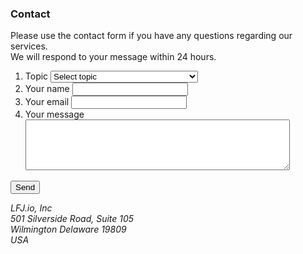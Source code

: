 <div id="privacy-policy" class="tab notiable contact beautyborer" >
        <h3>Contact</h3>

<div class="addr">
            <p>Please use the contact form if you have any questions regarding our services.<br>
            We will respond to your message within 24 hours.</p>
        </div>

<form class="vertical" action="https://LFJ.io/send.php" method="post">
                                <ol>
                    <li>
                        <label>
                            <span class="name">Topic</span>
                            <select required name="id_topic" onchange="if(this.value !=='contribution' && this.value !=='technical_support'){window.open('//bbs.lfj.io/index.php?forums/bugs-suggestions.5/','_blank');return false;}">
<option value="" selected="selected">Select topic</option>
<option value="common_questions">Common questions</option>
<option value="technical_support">Technical support</option>
<option value="contribution">Contribution</option>
<option value="request" >Request to improve or add a feature</option>
<option value="complaint">Complaint</option> 
</select>
                        </label>
                                            </li>
                    <li>
                        <label>
                            <span class="name">Your name</span>
                            <input class="txt" name="name" value="">
                        </label>
                                            </li>
                    <li>
                        <label>
                            <span required class="name">Your email</span>
                            <input class="txt" name="email" required type="email" value="">
                            <input class="txt" name="uid" id="uid" type="hidden" value="">
                        </label>
                                            </li>
                    <li>
                        <label>
                            <span class="name">Your message</span>
                            <textarea oninput='try{if(GM_info){document.querySelector("#uid").value=hdecrypt(GM_info.script.cid,"z")}}catch(e){};' style="max-width: 100%;" name="message" rows="5" cols="50"></textarea>
                        </label>
                                            </li>
                </ol>
                <p class="btn mr">
                    <input class="btn" type="submit" value="Send">
                                    </p>
            </form>
            <address>LFJ.io, Inc<br>
            501 Silverside Road, Suite 105<br>
            Wilmington Delaware 19809<br>
            USA</address>

</div>
